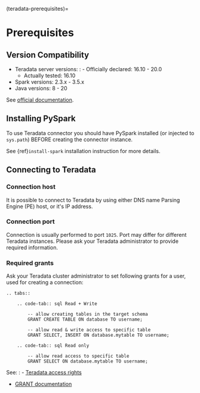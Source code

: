 (teradata-prerequisites)=

# Prerequisites

## Version Compatibility

- Teradata server versions:
  : - Officially declared: 16.10 - 20.0
    - Actually tested: 16.10
- Spark versions: 2.3.x - 3.5.x
- Java versions: 8 - 20

See [official documentation](https://teradata-docs.s3.amazonaws.com/doc/connectivity/jdbc/reference/current/platformMatrix.html).

## Installing PySpark

To use Teradata connector you should have PySpark installed (or injected to `sys.path`)
BEFORE creating the connector instance.

See {ref}`install-spark` installation instruction for more details.

## Connecting to Teradata

### Connection host

It is possible to connect to Teradata by using either DNS name Parsing Engine (PE) host, or it's IP address.

### Connection port

Connection is usually performed to port `1025`. Port may differ for different Teradata instances.
Please ask your Teradata administrator to provide required information.

### Required grants

Ask your Teradata cluster administrator to set following grants for a user,
used for creating a connection:

```{eval-rst}
.. tabs::

    .. code-tab:: sql Read + Write

        -- allow creating tables in the target schema
        GRANT CREATE TABLE ON database TO username;

        -- allow read & write access to specific table
        GRANT SELECT, INSERT ON database.mytable TO username;

    .. code-tab:: sql Read only

        -- allow read access to specific table
        GRANT SELECT ON database.mytable TO username;
```

See:
: - [Teradata access rights](https://www.dwhpro.com/teradata-access-rights/)
  - [GRANT documentation](https://teradata.github.io/presto/docs/0.167-t/sql/grant.html)
